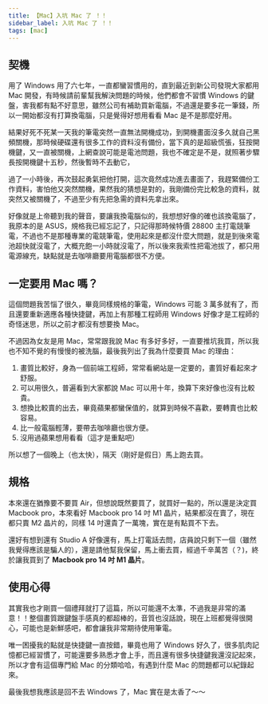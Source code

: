 ```yaml
---
title: 【Mac】入坑 Mac 了 ！！
sidebar_label: 入坑 Mac 了 ！！
tags: [mac]
---
```


## 契機

用了 Windows 用了六七年，一直都蠻習慣用的，直到最近到新公司發現大家都用 Mac 開發，有時候請前輩幫我解決問題的時候，他們都會不習慣 Windows 的鍵盤，害我都有點不好意思，雖然公司有補助買新電腦，不過還是要多花一筆錢，所以一開始都沒有打算換電腦，只是覺得好想用看看 Mac 是不是那麼好用。

結果好死不死某一天我的筆電突然一直無法開機成功，到開機畫面沒多久就自己黑頻關機，那時候硬碟還有很多工作的資料沒有備份，當下真的是超級慌張，狂按開機鍵，又一直被關機，上網查說可能是電池問題，我也不確定是不是，就照著步驟長按開機鍵十五秒，然後暫時不去動它，

過了一小時後，再次鼓起勇氣把他打開，這次竟然成功進去畫面了，我趕緊備份工作資料，害怕他又突然關機，果然我的猜想是對的，我剛備份完比較急的資料，就突然又被關機了，不過至少有先把急需的資料先拿出來。

好像就是上帝聽到我的聲音，要讓我換電腦似的，我想想好像的確也該換電腦了，我原本的是 ASUS，規格我已經忘記了，只記得那時候特價 28800 主打電競筆電，不過也不是那種專業的電競筆電，使用起來是都沒什麼大問題，就是到後來電池超快就沒電了，大概充飽一小時就沒電了，所以後來我索性把電池拔了，都只用電源線充，缺點就是去咖啡廳要用電腦都很不方便。

## 一定要用 Mac 嗎？

這個問題我苦惱了很久，畢竟同樣規格的筆電，Windows 可能 3 萬多就有了，而且還要重新適應各種快捷鍵，再加上有那種工程師用 Windows 好像才是工程師的奇怪迷思，所以之前才都沒有想要換 Mac。

不過因為女友是用 Mac，常常跟我說 Mac 有多好多好，一直要推坑我買，所以我也不知不覺的有慢慢的被洗腦，最後我列出了我為什麼要買 Mac 的理由：

1. 畫質比較好，身為一個前端工程師，常常看網站是一定要的，畫質好看起來才舒服。
2. 可以用很久，普遍看到大家都說 Mac 可以用十年，換算下來好像也沒有比較貴。
3. 想換比較賣的出去，畢竟蘋果都蠻保值的，就算到時候不喜歡，要轉賣也比較容易。
4. 比一般電腦輕薄，要帶去咖啡廳也很方便。
5. 沒用過蘋果想用看看（這才是重點吧）

所以想了一個晚上（也太快），隔天（剛好是假日）馬上跑去買。

## 規格

本來還在猶豫要不要買 Air，但想說既然要買了，就買好一點的，所以還是決定買 Macbook pro，本來看好 Macbook pro 14 吋 M1 晶片，結果都沒在賣了，現在都只賣 M2 晶片的，同樣 14 吋還貴了一萬塊，實在是有點買不下去。

還好有想到還有 Studio A 好像還有，馬上打電話去問，店員說只剩下一個（雖然我覺得應該是騙人的），還是請他幫我保留，馬上衝去買，經過千辛萬苦（？)，終於讓我買到了 **Macbook pro 14 吋 M1 晶片**。

## 使用心得

其實我也才剛買一個禮拜就打了這篇，所以可能還不太準，不過我是非常的滿意！！整個畫質跟鍵盤手感真的都超棒的，音質也沒話說，現在上班都覺得很開心，可能也是新鮮感吧，都會讓我非常期待使用筆電。

唯一困擾我的點就是快捷鍵一直按錯，畢竟也用了 Windows 好久了，很多肌肉記憶都已經習慣了，可能還要多熟悉才會上手，而且還有很多快捷鍵我還沒記起來，所以才會有這個專門給 Mac 的分類哈哈，有遇到什麼 Mac 的問題都可以紀錄起來。

最後我想我應該是回不去 Windows 了，Mac 實在是太香了～～
